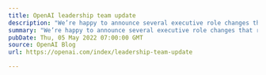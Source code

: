 ```yaml
---
title: OpenAI leadership team update
description: "We’re happy to announce several executive role changes that reflect our recent progress and will ensure continued momentum toward our next major milestones."
summary: "We’re happy to announce several executive role changes that reflect our recent progress and will ensure continued momentum toward our next major milestones."
pubDate: Thu, 05 May 2022 07:00:00 GMT
source: OpenAI Blog
url: https://openai.com/index/leadership-team-update

---
```



